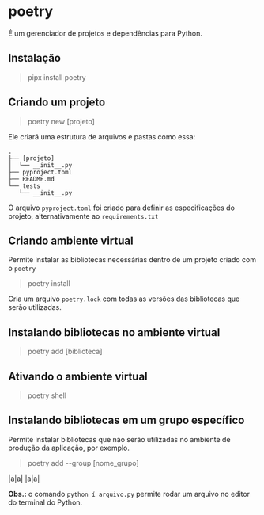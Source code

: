 # poetry

É um gerenciador de projetos e dependências para Python. 

## Instalação

> pipx install poetry

## Criando um projeto

> poetry new [projeto]

Ele criará uma estrutura de arquivos e pastas como essa:

```
.
├── [projeto]
│  └── __init__.py
├── pyproject.toml
├── README.md
└── tests
   └── __init__.py
```

O arquivo `pyproject.toml` foi criado para definir as especificações do projeto, alternativamente ao `requirements.txt`

## Criando ambiente virtual 

Permite instalar as bibliotecas necessárias dentro de um projeto criado com o `poetry`

> poetry install

Cria um arquivo `poetry.lock` com todas as versões das bibliotecas que serão utilizadas.

## Instalando bibliotecas no ambiente virtual

> poetry add [biblioteca]

## Ativando o ambiente virtual

> poetry shell

## Instalando bibliotecas em um grupo específico

Permite instalar bibliotecas que não serão utilizadas no ambiente de produção da aplicação, por exemplo. 

> poetry add --group [nome_grupo]

|a|a|
|a|a| 

**Obs.:** o comando `python í arquivo.py` permite rodar um arquivo no editor do terminal do Python.